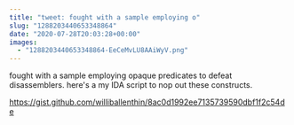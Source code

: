 ```yaml
---
title: "tweet: fought with a sample employing o"
slug: "1288203440653348864"
date: "2020-07-28T20:03:28+00:00"
images:
  - "1288203440653348864-EeCeMvLU8AAiWyV.png"
---
```

fought with a sample employing opaque predicates to defeat disassemblers. here's a my IDA script to nop out these constructs.

https://gist.github.com/williballenthin/8ac0d1992ee7135739590dbf1f2c54de 